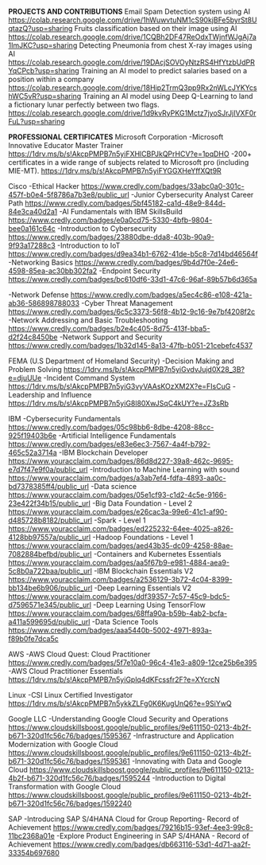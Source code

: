 **PROJECTS AND CONTRIBUTIONS**
Email Spam Detection system using AI https://colab.research.google.com/drive/1hWuwvtuNM1cS90kjBFe5byrSt8UqtazQ?usp=sharing Fruits classification based on their image using AI https://colab.research.google.com/drive/1CQBh2DF47ReOdxTWjnfWJgAj7a1ImJKC?usp=sharing Detecting Pneumonia from chest X-ray images using AI https://colab.research.google.com/drive/19DAcjSOVOyNtzRS4HfYtzbUdPRYqCPcb?usp=sharing Training an AI model to predict salaries based on a position within a company https://colab.research.google.com/drive/18Hip2TrmQ3pp9Rx2nWLcJYKYcshWC5vR?usp=sharing Training an AI model using Deep Q-Learning to land a fictionary lunar perfectly between two flags. https://colab.research.google.com/drive/1d9kvRyPKG1Mctz7jyoSJrJjIVXF0rFuL?usp=sharing

**PROFESSIONAL CERTIFICATES**
Microsoft Corporation
-Microsoft Innovative Educator Master Trainer https://1drv.ms/b/s!AkcpPMPB7n5yiFXHlCBPJkQPrHCV?e=1pqDHO
-200+ certificates in a wide range of subjects related to Microsoft pro (including MIE-MT). https://1drv.ms/b/s!AkcpPMPB7n5yiFYGGXHeYffXQt9R

Cisco
-Ethical Hacker
https://www.credly.com/badges/33abc0a0-301c-457f-b0e4-5f8786a7b3e8/public_url
-Junior Cybersecurity Analyst Career Path https://www.credly.com/badges/5bf45182-ca1d-48e9-844d-84e3ca40d2a1
-AI Fundamentals with IBM SkillsBuild https://www.credly.com/badges/e0a0cd75-5330-4bfb-9804-bee0a161c64c
-Introduction to Cybersecurity
https://www.credly.com/badges/23880dbe-dda8-403b-90a9-9f93a17288c3
-Introduction to IoT
https://www.credly.com/badges/d9ea34b1-6762-41de-b5c8-7d14bd46564f
-Networking Basics
https://www.credly.com/badges/9b4d7f0e-24e6-4598-85ea-ac30bb302fa2
-Endpoint Security
https://www.credly.com/badges/bc610df6-33d1-47c6-96af-89b57b6d365a

-Network Defense
https://www.credly.com/badges/a5ec4c86-e108-421a-ab36-586898788033
-Cyber Threat Management
https://www.credly.com/badges/6c5c3373-56f8-4b12-9c16-9e7bf4208f2c
-Network Addressing and Basic Troubleshooting https://www.credly.com/badges/b2e4c405-8d75-413f-bba5-d2f24c8450be
-Network Support and Security
https://www.credly.com/badges/1b32d145-8a13-47fb-b051-21cebefc4537

FEMA (U.S Department of Homeland Security)
-Decision Making and Problem Solving https://1drv.ms/b/s!AkcpPMPB7n5yiGvdvJujd0X28_3B?e=djuUUe
-Incident Command System https://1drv.ms/b/s!AkcpPMPB7n5yiG3vyVAAsKOzXM2X?e=FIsCuG
-Leadership and Influence https://1drv.ms/b/s!AkcpPMPB7n5yiG8l80XwJSqC4kUY?e=JZ3sRb

IBM
-Cybersecurity Fundamentals
https://www.credly.com/badges/05c98bb6-8dbe-4208-88cc-925f19403b6e
-Artificial Intelligence Fundamentals https://www.credly.com/badges/e83e6ec3-7567-4a4f-b792-465c52a3714a
-IBM Blockchain Developer
https://www.youracclaim.com/badges/86d8d227-39a8-462c-9695-e7d7f47e9f0a/public_url
-Introduction to Machine Learning with sound https://www.youracclaim.com/badges/a3ab7ef4-fdfa-4893-aa0c-bd7378385ff4/public_url
-Data science
https://www.youracclaim.com/badges/05e1cf93-c1d2-4c5e-9166-23e422f34b15/public_url
-Big Data Foundation - Level 2
https://www.youracclaim.com/badges/e26cac3a-99e6-41c1-af90-d485728b8182/public_url
-Spark - Level 1
https://www.youracclaim.com/badges/ed225232-64ee-4025-a826-4128bb97557a/public_url
-Hadoop Foundations - Level 1
https://www.youracclaim.com/badges/aed43b35-dc09-4258-88ae-7082884befbd/public_url
-Containers and Kubernetes Essentials
https://www.youracclaim.com/badges/aa5f67b9-e981-4884-aea9-5c8b0a722baa/public_url
-IBM Blockchain Essentials V2
https://www.youracclaim.com/badges/a2536129-3b72-4c04-8399-bb134be6b906/public_url
-Deep Learning Essentials V2
https://www.youracclaim.com/badges/ddf39357-7c57-45c9-bdc5-d7596571e345/public_url
-Deep Learning Using TensorFlow
https://www.youracclaim.com/badges/68ffa90a-b59b-4ab2-bcfa-a411a599695d/public_url
-Data Science Tools
https://www.credly.com/badges/aaa5440b-5002-4971-893a-f89b0fe7dca5c

AWS
-AWS Cloud Quest: Cloud Practitioner https://www.credly.com/badges/5f7e10a0-96c4-41e3-a809-12ce25b6e395
-AWS Cloud Practitioner Essentials https://1drv.ms/b/s!AkcpPMPB7n5yiGplq4dKFcssfr2F?e=XYcrcN

Linux
-CSI Linux Certified Investigator https://1drv.ms/b/s!AkcpPMPB7n5ykkZLFg0K6KugUnQ6?e=9SiYwQ

Google LLC
-Understanding Google Cloud Security and Operations https://www.cloudskillsboost.google/public_profiles/9e611150-0213-4b2f-b671-320d1fc56c76/badges/1595367
-Infrastructure and Application Modernization with Google Cloud https://www.cloudskillsboost.google/public_profiles/9e611150-0213-4b2f-b671-320d1fc56c76/badges/1595361
-Innovating with Data and Google Cloud
https://www.cloudskillsboost.google/public_profiles/9e611150-0213-4b2f-b671-320d1fc56c76/badges/1595244
-Introduction to Digital Transformation with Google Cloud https://www.cloudskillsboost.google/public_profiles/9e611150-0213-4b2f-b671-320d1fc56c76/badges/1592240

SAP
-Introducing SAP S/4HANA Cloud for Group Reporting- Record of Achievement https://www.credly.com/badges/79216b15-93ef-4ee3-99c8-11bc2368a01e
-Explore Product Engineering in SAP S/4HANA - Record of Achievement https://www.credly.com/badges/db663116-53d1-4d71-aa2f-33354b697680
